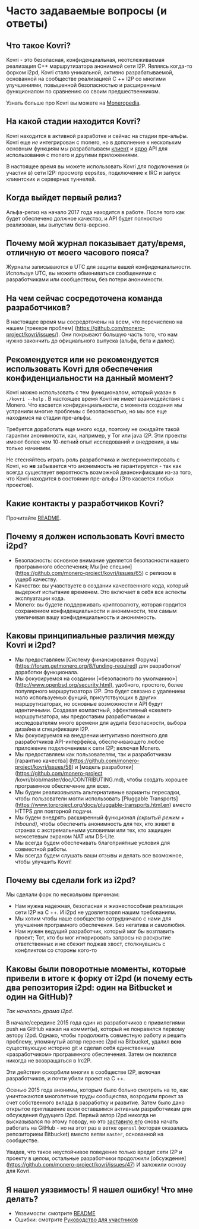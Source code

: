 # Часто задаваемые вопросы (и ответы)

## Что такое Kovri?
Kovri - это безопасная, конфиденциальная, неотслеживаемая реализация C++ маршрутизатора анонимной сети I2P. Являясь когда-то форком i2pd, Kovri стало уникальной, активно разрабатываемой, основанной на сообществе реализацией C ++ I2P со многими улучшениями, повышенной безопасностью и расширенным функционалом по сравнению со своим предшественником.

Узнать больше про Kovri вы можете на [Moneropedia](https://getmonero.org/resources/moneropedia/kovri.html).

## На какой стадии находится Kovri?
Kovri находится в активной разработке и сейчас на стадии пре-альфы. Kovri еще *не* интегрирован с monero, но в дополнение к нескольким основным функциям мы разрабатываем [клиент](https://github.com/monero-project/kovri/issues/351) и [ядро](https://github.com/monero-project/kovri/issues/350) API для использования с monero и другими приложениями.

В настоящее время вы можете использовать Kovri для подключения (и участия в) сети I2P: просмотр eepsites, подключение к IRC и запуск клиентских и серверных туннелей.

## Когда выйдет первый релиз?
Альфа-релиз на начало 2017 года находится в работе. После того как будет обеспечено должное качество, и API будет полностью реализован, мы выпустим бета-версию.

## Почему мой журнал показывает дату/время, отличную от моего часового пояса?
Журналы записываются в UTC для защиты вашей конфиденциальности. Используя UTC, вы можете обмениваться сообщениями с разработчиками или сообществом, без потери анонимности.

## На чем сейчас сосредоточена команда разработчиков?
В настоящее время мы сосредоточены на всем, что перечислено на нашем [трекере проблем] (https://github.com/monero-project/kovri/issues/). Они покрывают большую часть того, что нам нужно закончить до официального выпуска (альфа, бета и далее).

##  Рекомендуется или не рекомендуется использовать Kovri для обеспечения конфиденциальности на данный момент?
Kovri можно использовать с тем функционалом, который указан в ```./kovri --help``` . В настоящее время Kovri не имеет взаимодействия с Monero. Что касается конфиденциальности, с момента создания мы устранили многие проблемы с безопасностью, но мы все еще находимся на стадии пре-альфы.

Требуется доработать еще много кода, поэтому не ожидайте такой гарантии анонимности, как, например, у Tor или java I2P. Эти проекты имеют более чем 10-летний опыт исследований и внедрения, а мы только начинаем.

Не стесняйтесь играть роль разработчика и экспериментировать с Kovri, но **не** забывается что анонимность не гарантируется - так как всегда существует вероятность возможной деанонификации из-за того, что Kovri находится в состоянии пре-альфы (Это касается любых проектов).

##  Какие контакты у разработчиков Kovri?
Прочитайте [README](https://github.com/monero-project/kovri/blob/master/README.md).

## Почему я должен использовать Kovri вместо i2pd?

- Безопасность: основное внимание уделяется безопасности нашего программного обеспечения; Мы [не спешим] (https://github.com/monero-project/kovri/issues/65) с релизом в ущерб качеству.
- Качество: вы учавствуете в создании качественного кода, который выдержит испытание временем. Это включает в себя все аспекты эксплуатации кода.
- Monero: вы будете поддерживать криптовалюту, которая гордится сохранением конфиденциальности и анонимности, тем самым увеличивая вашу конфиденциальность и анонимность.

## Каковы принципиальные различия между Kovri и i2pd?

- Мы предоставляем [Систему финансирования Форума] (https://forum.getmonero.org/8/funding-required) для разработки/доработки функционала.
- Мы фокусируемся на создании [«безопасного по умолчанию»] (http://www.openbsd.org/security.html), удобного, простого, более популярного маршрутизатора I2P. Это будет связано с удалением мало используемых фунций, присутствующих в других маршрутизаторах, но основные возможности и API будут идентичными. Создавая компактный, эффективный «скелет» маршрутизатора, мы предоставим разработчикам и исследователям много времени для аудита безопасности, выбора дизайна и спецификации I2P.
- Мы фокусируемся на внедрении интуитивно понятного для разработчиков API-интерфейса, обеспечивающего любое приложение подключением к сети I2P; включая Monero.
- Мы предоставляем как пользователям, так и разработчикам [гарантию качества] (https://github.com/monero-project/kovri/issues/58) и [модель разработки] (https://github.com/monero-project /kovri/blob/master/doc/CONTRIBUTING.md), чтобы создать хорошее программное обеспечение для всех.
- Мы будем реализовывать альтернативные варианты пересадки, чтобы пользователи могли использовать [Pluggable Transports] (https://www.torproject.org/docs/pluggable-transports.html.en) вместо HTTPS для повторной подачи.
- Мы будем внедрять расширенный функционал *(скрытый режим + Inbound)*, чтобы обеспечить анонимность для тех, кто живет в странах с экстремальными условиями или тех, кто защищен межсетевым экраном NAT или DS-Lite.
- Мы всегда будем обеспечивать благоприятные условия для совместной работы.
- Мы всегда будем слушать ваши отзывы и делать все возможное, чтобы улучшить Kovri!


## Почему вы сделали fork из i2pd?

Мы сделали форк по нескольким причинам:

- Нам нужна надежная, безопасная и жизнеспособная реализация сети I2P на C ++. И i2pd не удовлетворял нашим требованиям.
- Мы хотим чтобы наше сообщество сотрудничало с нами для улучшения програмного обеспечения. Без негатива и самолюбия.
- Нам нужен ведущий разработчик, который мог бы возглавить проект; Тот, кто бы мог игнорировать запросы на раскрытие ответственных и не сбежит поджав хвост, столкнувшись с конфликтом со стороны кого-то

## Каковы были поворотные моменты, которые привели в итоге к форку от i2pd (и почему есть два репозитория i2pd: один на Bitbucket и один на GitHub)?

*Так началась драма i2pd*.

В начале/середине 2015 года один из разработчиков с привилегиями push на GitHub нажал на коммит(ы), который не понравился первому автору i2pd. Однако, чтобы продолжить совместную работу и решить проблему, упомянутый автор перенес i2pd на Bitbucket, удалил **всю** существующую историю git и сделал себя единственным «разработчиком» программного обеспечения. Затем он поклялся никогда не возвращаться в Irc2P.

Эти действия оскорбили многих в сообществе I2P, включая разработчиков, и почти убили проект на C ++.

Осенью 2015 года анонимы, которым было больно смотреть на то, как уничтожаются многолетние труды сообщества, возродили проект за счет собственного вклада в разработку и развитие. Затем было дано открытое приглашение всем оставшимся активным разработчикам для обсуждения будущего i2pd. Первый автор i2pd никогда не высказывался по этому поводу, но это [заставило его](https://github.com/PurpleI2P/i2pd/issues/279) снова начать работать на GitHub - но на этот раз в ветке ```openssl``` (которая оказалась репозиторием Bitbucket) вместо ветви ```master```, основанной на сообществе.

Увидев, что такое неустойчивое поведение только вредит сети I2P и проекту в целом, остальные разработчики продолжили [обсуждение] (https://github.com/monero-project/kovri/issues/47) И заложили основу для Kovri.

## Я нашел уязвимость! Я нашел ошибку! Что мне делать?
- Уязвимости: смотрите [README](https://github.com/monero-project/kovri/blob/master/README.md)
- Ошибки: смотрите [Руководство для участников](https://github.com/monero-project/kovri/blob/master/doc/CONTRIBUTING.md)
